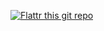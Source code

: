 [![Flattr this git repo](http://api.flattr.com/button/flattr-badge-large.png)](https://flattr.com/submit/auto?user_id=viirus&url=https://github.com/vIiRuS/Indexpy&title=Index.py&language=de_DE&tags=github&category=software)